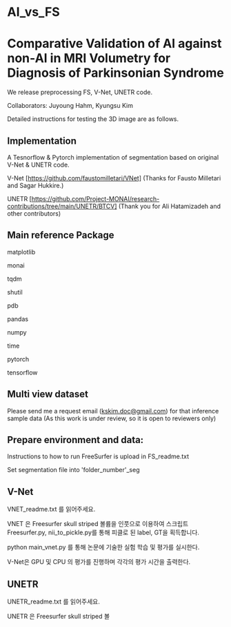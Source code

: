 # AI_vs_FS
# Comparative Validation of AI against non-AI in MRI Volumetry for Diagnosis of Parkinsonian Syndrome

We release preprocessing FS, V-Net, UNETR code.

Collaborators: Juyoung Hahm, Kyungsu Kim

Detailed instructions for testing the 3D image are as follows.

## Implementation
A Tesnorflow & Pytorch implementation of segmentation based on original V-Net & UNETR code.

V-Net [https://github.com/faustomilletari/VNet] (Thanks for Fausto Milletari and Sagar Hukkire.)

UNETR [https://github.com/Project-MONAI/research-contributions/tree/main/UNETR/BTCV] (Thank you for Ali Hatamizadeh and other contributors)

## Main reference Package

matplotlib

monai

tqdm

shutil

pdb

pandas

numpy

time

pytorch

tensorflow

## Multi view dataset
Please send me a request email (kskim.doc@gmail.com) for that inference sample data (As this work is under review, so it is open to reviewers only)

## Prepare environment and data:
Instructions to how to run FreeSurfer is upload in FS_readme.txt

Set segmentation file into 'folder_number'_seg

## V-Net
VNET_readme.txt 를 읽어주세요.

VNET 은 Freesurfer skull striped 볼륨을 인풋으로 이용하여 스크립트 Freesurfer.py, nii_to_pickle.py를 통해 피클로 된 label, GT을 획득합니다.

python main_vnet.py 를 통해 논문에 기술한 실험 학습 및 평가를 실시한다.

V-Net은 GPU 및 CPU 의 평가를 진행하며 각각의 평가 시간을 출력한다.





## UNETR
UNETR_readme.txt 를 읽어주세요.

UNETR 은 Freesurfer skull striped 볼

